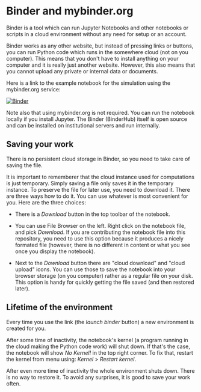 # Binder and mybinder.org

Binder is a tool which can run Jupyter Notebooks and other notebooks
or scripts in a cloud environment without any need for setup or an
account.

Binder works as any other website, but instead of pressing
links or buttons, you can run Python code which runs in the somewhere
cloud (not on you computer). This means that you don't have to install
anything on your computer and it is really just another website.
However, this also means that you cannot upload any private or internal
data or documents.

Here is a link to the example notebook for the simulation using the
mybinder.org service:

[![Binder](https://mybinder.org/badge_logo.svg)](https://mybinder.org/v2/gh/ncsu-landscape-dynamics/pathways-simulation/master?urlpath=lab/tree/example.ipynb)

Note also that using mybinder.org is not required. You can run the
notebook locally if you install Jupyter. The Binder (BinderHub) itself
is open source and can be installed on institutional servers and run
internally.

## Saving your work

There is no persistent cloud storage in Binder, so you need to take care
of saving the file.

It is important to rememberer that the cloud instance used for
computations is just temporary.
Simply saving a file only saves it in the temporary instance.
To preserve the file for later use, you need to download it.
There are three ways how to do it. You can use whatever is most
convenient for you. Here are the three choices:

* There is a *Download* button in the top toolbar of the notebook.

* You can use File Browser on the left. Right click on the notebook file,
  and pick *Download*. If you are contributing the notebook file into
  this repository, you need to use this option because it produces a
  nicely formated file (however, there is no different in content or
  what you see once you display the notebook).

* Next to the *Download* button there are "cloud download" and
  "cloud upload" icons. You can use those to save the notebook into your
  browser storage (on you computer) rather as a regular file on your disk.
  This option is handy for quickly getting the file saved (and then
  restored later).

## Lifetime of the environment

Every time you use the link (the *launch binder* button) a new
environment is created for you. 

After some time of inactivity, the notebook's kernel (a program running
in the cloud making the Python code work) will shut down. If that's the
case, the notebook will show *No Kernel!* in the top right corner.
To fix that, restart the kernel from menu using:
*Kernel* > *Restart kernel*.

After even more time of inactivity the whole environment shuts down.
There is no way to restore it. To avoid any surprises, it is good to
save your work often.

